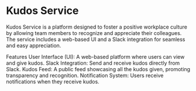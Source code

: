 # Kudos Service
Kudos Service is a platform designed to foster a positive workplace culture by allowing team members to recognize and appreciate their colleagues. The service includes a web-based UI and a Slack integration for seamless and easy appreciation.

Features
User Interface (UI): A web-based platform where users can view and give kudos.
Slack Integration: Send and receive kudos directly from Slack.
Kudos Feed: A public feed showcasing all the kudos given, promoting transparency and recognition.
Notification System: Users receive notifications when they receive kudos.
